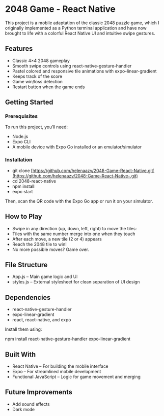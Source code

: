 # 2048 Game - React Native
This project is a mobile adaptation of the classic 2048 puzzle game, which I originally implemented as a Python terminal application and have now brought to life with a colorful React Native UI and intuitive swipe gestures.

## Features
- Classic 4×4 2048 gameplay
- Smooth swipe controls using react-native-gesture-handler
- Pastel colored and responsive tile animations with expo-linear-gradient
- Keeps track of the score
- Game win/loss detection
- Restart button when the game ends

## Getting Started

### Prerequisites
To run this project, you’ll need:

- Node.js
- Expo CLI
- A mobile device with Expo Go installed or an emulator/simulator

### Installation

- git clone [https://github.com/helenaazv/2048-Game-React-Native.git](https://github.com/helenaazv/2048-Game-React-Native-.git)
- cd 2048-react-native
- npm install
- expo start

Then, scan the QR code with the Expo Go app or run it on your simulator.

## How to Play
- Swipe in any direction (up, down, left, right) to move the tiles:
- Tiles with the same number merge into one when they touch
- After each move, a new tile (2 or 4) appears
- Reach the 2048 tile to win!
- No more possible moves? Game over.

## File Structure

- App.js – Main game logic and UI
- styles.js – External stylesheet for clean separation of UI design

## Dependencies
- react-native-gesture-handler
- expo-linear-gradient
- react, react-native, and expo

Install them using:

npm install react-native-gesture-handler expo-linear-gradient

## Built With
- React Native – For building the mobile interface
- Expo – For streamlined mobile development
- Functional JavaScript – Logic for game movement and merging

## Future Improvements
- Add sound effects
- Dark mode


